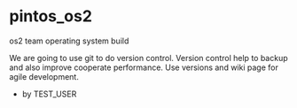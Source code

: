 pintos_os2
==========

os2 team operating system build

We are going to use git to do version control. 
Version control help to backup and also improve cooperate performance. 
Use versions and wiki page for agile development.
- by TEST_USER